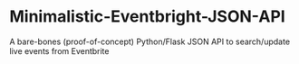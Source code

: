 # Minimalistic-Eventbright-JSON-API
A bare-bones (proof-of-concept) Python/Flask JSON API to search/update live events from Eventbrite
